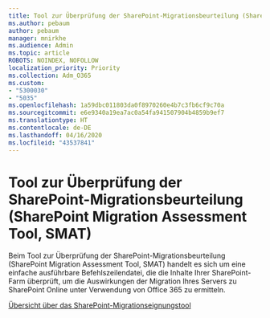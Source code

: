 ```yaml
---
title: Tool zur Überprüfung der SharePoint-Migrationsbeurteilung (SharePoint Migration Assessment Tool, SMAT)
ms.author: pebaum
author: pebaum
manager: mnirkhe
ms.audience: Admin
ms.topic: article
ROBOTS: NOINDEX, NOFOLLOW
localization_priority: Priority
ms.collection: Adm_O365
ms.custom:
- "5300030"
- "5035"
ms.openlocfilehash: 1a59dbc011803da0f8970260e4b7c3fb6cf9c70a
ms.sourcegitcommit: e6e9340a19ea7ac0a54fa941507904b4859b9ef7
ms.translationtype: HT
ms.contentlocale: de-DE
ms.lasthandoff: 04/16/2020
ms.locfileid: "43537841"
---
```

# <a name="sharepoint-migration-assessment-tool-smat"></a>Tool zur Überprüfung der SharePoint-Migrationsbeurteilung (SharePoint Migration Assessment Tool, SMAT)

Beim Tool zur Überprüfung der SharePoint-Migrationsbeurteilung (SharePoint Migration Assessment Tool, SMAT) handelt es sich um eine einfache ausführbare Befehlszeilendatei, die die Inhalte Ihrer SharePoint-Farm überprüft, um die Auswirkungen der Migration Ihres Servers zu SharePoint Online unter Verwendung von Office 365 zu ermitteln.

[Übersicht über das SharePoint-Migrationseignungstool](https://docs.microsoft.com/sharepointmigration/overview-of-the-sharepoint-migration-assessment-tool)
